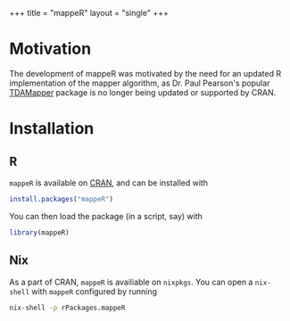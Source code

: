 +++
title = "mappeR"
layout = "single"
+++

# Motivation

The development of mappeR was motivated by the need for an updated R
implementation of the mapper algorithm, as Dr. Paul Pearson's popular [TDAMapper](https://github.com/paultpearson/TDAmapper/) package is no longer being updated or supported by CRAN.

# Installation

## R

`mappeR` is available on [CRAN](https://cran.csail.mit.edu/web/packages/mappeR/index.html), and can be installed with

```r
install.packages("mappeR")
```

You can then load the package (in a script, say) with

```r
library(mappeR)
```

## Nix

As a part of CRAN, `mappeR` is availiable on `nixpkgs`. You can open a `nix-shell` with
`mappeR` configured by running

```sh
nix-shell -p rPackages.mappeR
```